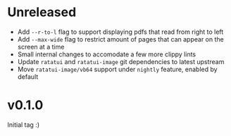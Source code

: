 # Unreleased

- Add `--r-to-l` flag to support displaying pdfs that read from right to left
- Add `--max-wide` flag to restrict amount of pages that can appear on the screen at a time
- Small internal changes to accomodate a few more clippy lints
- Update `ratatui` and `ratatui-image` git dependencies to latest upstream
- Move `ratatui-image/vb64` support under `nightly` feature, enabled by default

# v0.1.0

Initial tag :)
